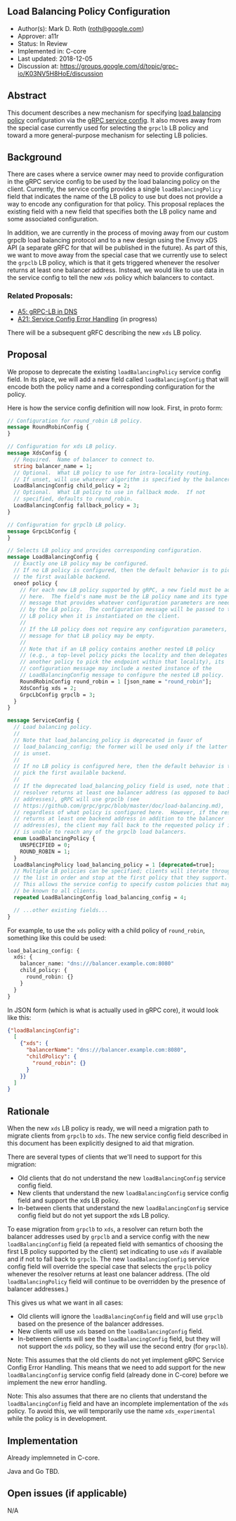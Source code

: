 Load Balancing Policy Configuration
----
* Author(s): Mark D. Roth (roth@google.com)
* Approver: a11r
* Status: In Review
* Implemented in: C-core
* Last updated: 2018-12-05
* Discussion at: https://groups.google.com/d/topic/grpc-io/K03NV5H8HoE/discussion

## Abstract

This document describes a new mechanism for specifying [load balancing
policy](https://github.com/grpc/grpc/blob/master/doc/load-balancing.md)
configuration via the [gRPC service
config](https://github.com/grpc/grpc/blob/master/doc/service_config.md).
It also moves away from the special case currently used for selecting
the `grpclb` LB policy and toward a more general-purpose mechanism for
selecting LB policies.

## Background

There are cases where a service owner may need to provide configuration
in the gRPC service config to be used by the load balancing policy on
the client.  Currently, the service config provides a single
`loadBalancingPolicy` field that indicates the name of the LB policy to
use but does not provide a way to encode any configuration for that
policy.  This proposal replaces the existing field with a new field that
specifies both the LB policy name and some associated configuration.

In addition, we are currently in the process of moving away from our
custom grpclb load balancing protocol and to a new design using the Envoy
xDS API (a separate gRFC for that will be published in the future).
As part of this, we want to move away from the special case that we
currently use to select the `grpclb` LB policy, which is that it gets
triggered whenever the resolver returns at least one balancer address.
Instead, we would like to use data in the service config to tell the
new `xds` policy which balancers to contact.

### Related Proposals: 

* [A5: gRPC-LB in DNS](A5-grpclb-in-dns.md)
* [A21: Service Config Error Handling](https://github.com/grpc/proposal/pull/100) (in progress)

There will be a subsequent gRFC describing the new `xds` LB policy.

## Proposal

We propose to deprecate the existing `loadBalancingPolicy` service
config field.  In its place, we will add a new field called
`loadBalancingConfig` that will encode both the policy name and a
corresponding configuration for the policy.

Here is how the service config definition will now look.  First, in
proto form:

```proto
// Configuration for round_robin LB policy.
message RoundRobinConfig {
}

// Configuration for xds LB policy.
message XdsConfig {
  // Required.  Name of balancer to connect to.
  string balancer_name = 1;
  // Optional.  What LB policy to use for intra-locality routing.
  // If unset, will use whatever algorithm is specified by the balancer.
  LoadBalancingConfig child_policy = 2;
  // Optional.  What LB policy to use in fallback mode.  If not
  // specified, defaults to round_robin.
  LoadBalancingConfig fallback_policy = 3;
}

// Configuration for grpclb LB policy.
message GrpcLbConfig {
}

// Selects LB policy and provides corresponding configuration.
message LoadBalancingConfig {
  // Exactly one LB policy may be configured.
  // If no LB policy is configured, then the default behavior is to pick
  // the first available backend.
  oneof policy {
    // For each new LB policy supported by gRPC, a new field must be added
    // here.  The field's name must be the LB policy name and its type is a
    // message that provides whatever configuration parameters are needed
    // by the LB policy.  The configuration message will be passed to the
    // LB policy when it is instantiated on the client.
    //
    // If the LB policy does not require any configuration parameters, the
    // message for that LB policy may be empty.
    //
    // Note that if an LB policy contains another nested LB policy
    // (e.g., a top-level policy picks the locality and then delegates to
    // another policy to pick the endpoint within that locality), its
    // configuration message may include a nested instance of the
    // LoadBalancingConfig message to configure the nested LB policy.
    RoundRobinConfig round_robin = 1 [json_name = "round_robin"];
    XdsConfig xds = 2;
    GrpcLbConfig grpclb = 3;
  }
}

message ServiceConfig {
  // Load balancing policy.
  //
  // Note that load_balancing_policy is deprecated in favor of
  // load_balancing_config; the former will be used only if the latter
  // is unset.
  //
  // If no LB policy is configured here, then the default behavior is to
  // pick the first available backend.
  //
  // If the deprecated load_balancing_policy field is used, note that if the
  // resolver returns at least one balancer address (as opposed to backend
  // addresses), gRPC will use grpclb (see
  // https://github.com/grpc/grpc/blob/master/doc/load-balancing.md),
  // regardless of what policy is configured here.  However, if the resolver
  // returns at least one backend address in addition to the balancer
  // address(es), the client may fall back to the requested policy if it
  // is unable to reach any of the grpclb load balancers.
  enum LoadBalancingPolicy {
    UNSPECIFIED = 0;
    ROUND_ROBIN = 1;
  }
  LoadBalancingPolicy load_balancing_policy = 1 [deprecated=true];
  // Multiple LB policies can be specified; clients will iterate through
  // the list in order and stop at the first policy that they support.
  // This allows the service config to specify custom policies that may not
  // be known to all clients.
  repeated LoadBalancingConfig load_balancing_config = 4;

  // ...other existing fields...
}
```

For example, to use the `xds` policy with a child policy of `round_robin`,
something like this could be used:

```proto
load_balacing_config: {
  xds: {
    balancer_name: "dns:///balancer.example.com:8080"
    child_policy: {
      round_robin: {}
    }
  }
}
```

In JSON form (which is what is actually used in gRPC core), it would
look like this:

```json
{"loadBalancingConfig":
  [
    {"xds": {
      "balancerName": "dns:///balancer.example.com:8080",
      "childPolicy": {
        "round_robin": {}
      }
    }}
  ]
}
```

## Rationale

When the new `xds` LB policy is ready, we will need a migration path to
migrate clients from `grpclb` to `xds`.  The new service config field
described in this document has been explicitly designed to aid that
migration.

There are several types of clients that we'll need to support for this
migration:
  * Old clients that do not understand the new `loadBalancingConfig` service
    config field.
  * New clients that understand the new `loadBalancingConfig` service config
    field and support the xds LB policy.
  * In-between clients that understand the new `loadBalancingConfig` service
    config field but do not yet support the xds LB policy.

To ease migration from `grpclb` to `xds`, a resolver can return both
the balancer addresses used by `grpclb` and a service config with the
new `loadBalancingConfig` field (a repeated field with semantics of
choosing the first LB policy supported by the client) set indicating to
use `xds` if available and if not to fall back to `grpclb`.  The new
`loadBalancingConfig` service config field will override the special
case that selects the `grpclb` policy whenever the resolver returns at
least one balancer address.  (The old `loadBalancingPolicy` field will
continue to be overridden by the presence of balancer addresses.)

This gives us what we want in all cases:
  * Old clients will ignore the `loadBalancingConfig` field and will use
    `grpclb` based on the presence of the balancer addresses.
  * New clients will use `xds` based on the `loadBalancingConfig` field.
  * In-between clients will see the `loadBalancingConfig` field, but they
    will not support the `xds` policy, so they will use the second entry
    (for `grpclb`).

Note: This assumes that the old clients do not yet implement gRPC Service
Config Error Handling.  This means that we need to add support for the
new `loadBalancingConfig` service config field (already done in C-core)
before we implement the new error handling.

Note: This also assumes that there are no clients that understand
the `loadBalancingConfig` field and have an incomplete implementation
of the `xds` policy.  To avoid this, we will temporarily use the name
`xds_experimental` while the policy is in development.

## Implementation

Already implemneted in C-core.

Java and Go TBD.

## Open issues (if applicable)

N/A
